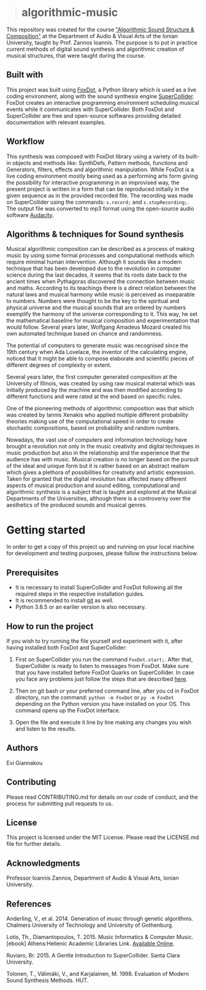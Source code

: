 ># algorithmic-music

This repository was created for the course ["Algorithmic Sound Structure & Composition"](https://avarts.ionio.gr/en/studies/undergraduate/courses-descriptions/aud821/) at the Department of Audio & Visual Arts of the Ionian University, taught by Prof. Zannos Ioannis. The purpose is to put in practice current methods of digital sound synthesis and algorithmic creation of musical structures, that were taught during the course.

## Built with

This project was built using [FoxDot](https://foxdot.org/), a Python library which is used as a live coding environment, along with the sound synthesis engine [SuperCollider](https://supercollider.github.io/). FoxDot creates an interactive programming environment scheduling musical events while it communicates with SuperCollider. Both FoxDot and SuperCollider are free and open-source softwares providing detailed documentation with relevant examples.

## Workflow

This synthesis was composed with FoxDot library using a variety of its built-in objects and methods like: SynthDefs, Pattern methods, functions and Generators, filters, effects and algorithmic manipulation. While FoxDot is a live coding environment mostly being used as a performing arts form giving the possibility for interactive programming in an improvised way, the present project is written in a form that can be reproduced initially in the given sequence as in the provided recorded file. The recording was made on SuperCollider using the commands: `s.record;` and `s.stopRecording;`. The output file was converted to mp3 format using the open-source audio software [Audacity](https://www.audacityteam.org/).


##  Αlgorithms & techniques for Sound synthesis

Musical algorithmic composition can be described as a process of making music by using some formal processes and computational methods which require minimal human intervention. Although it sounds like a modern technique that has been developed due to the revolution in computer science during the last decades, it seems that its roots date back to the ancient times when Pythagoras discovered the connection between music and maths. According to its teachings there is a direct relation between the natural laws and musical harmony while music is perceived as inseparable to numbers. Numbers were thought to be the key to the spiritual and physical universe and the musical sounds that are ordered by numbers exemplify the harmony of the universe corresponding to it. This way, he set the mathematical baseline for musical composition and experimentation that would follow.
Several years later, Wolfgang Amadeus Mozard created his own automated technique based on chance and randomness.

The potential of computers to generate music was recognised since the 19th century when Ada Lovelace, the inventor of the calculating engine, noticed that it might be able to compose elaborate and scientific pieces of different degrees of complexity or extent.

Several years later, the first computer generated composition at the University of Illinois, was created by using raw musical material which was initially produced by the machine and was then modified according to different functions and were rated at the end based on specific rules.

One of the pioneering methods of algorithmic composition was that which was created by Iannis Xenakis who applied multiple different probability theories making use of the computational speed in order to create stochastic compositions, based on probability and random numbers.

Nowadays, the vast use of computers and information technology have brought a revolution not only in the music creativity and digital techniques in music production but also in the relationship and the experience that the audience has with music. Musical creation is no longer based on the pursuit of the ideal and unique form but it is rather based on an abstract realism which gives a plethora of possibilities for creativity and artistic expression. Taken for granted that the digital revolution has affected many different aspects of musical production and sound editing, computational and algorithmic synthesis is a subject that is taught and explored at the Musical Departments of the Universities, although there is a controversy over the aesthetics of the produced sounds and musical genres.


# Getting started

In order to get a copy of this project up and running on your local machine for development and testing purposes, please follow the instructions below.

## Prerequisites

- It is necessary to install SuperCollider and FoxDot following all the required steps in the respective installation guides. 
- It is recommended to install [git](https://git-scm.com/downloads) as well.
- Python 3.8.5 or an earlier version is also necessary.

## How to run the project

If you wish to try running the file yourself and experiment with it, after having installed both FoxDot and SuperCollider:

1. First on SuperCollider you run the command `FoxDot.start;`. After that, SuperCollider is ready to listen to messages from FoxDot. Make sure that you have installed before FoxDot Quarks on SuperCollider. In case you face any problems just follow the steps that are described [here](https://forum.toplap.org/t/frequently-asked-questions/504).

2. Then on git bash or your preferred command line, after you cd in FoxDot directory, run the command: `python -m FoxDot` or `py -m FoxDot` depending on the Python version you have installed on your OS. This command opens up the FoxDot interface.

3. Open the file and execute it line by line making any changes you wish and listen to the results.

## Authors

Evi Giannakou

## Contributing

Please read CONTRIBUTING.md for details on our code of conduct, and the process for submitting pull requests to us.

## License

This project is licensed under the MIT License. Please read the LICENSE.md file for further details.

## Acknowledgments

Professor Ioannis Zannos, Department of Audio & Visual Arts, Ionian University.

## References

Anderling, V., et al. 2014. Generation of music through genetic algorithms. Chalmers University of Technology and University of Gothenburg.

Lotis, Th., Diamantopoulos, T. 2015. Music Informatics & Computer Music. [ebook] Athens:Hellenic Academic Libraries Link. [Available Online](http://hdl.handle.net/11419/4920).

Ruviaro, Br. 2015. A Gentle Introduction to SuperCollider. Santa Clara University.

Tolonen, T., Välimäki, V., and Karjalainen, M. 1998. Evaluation of Modern Sound Synthesis Methods. HUT.

